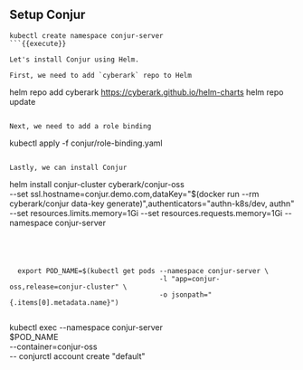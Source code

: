 
## Setup Conjur 

```
kubectl create namespace conjur-server
```{{execute}}

Let's install Conjur using Helm.

First, we need to add `cyberark` repo to Helm
```
helm repo add cyberark https://cyberark.github.io/helm-charts
helm repo update
```{{execute}}

Next, we need to add a role binding

```
kubectl apply -f conjur/role-binding.yaml
```{{execute}}

Lastly, we can install Conjur

```
helm install conjur-cluster cyberark/conjur-oss \
    --set ssl.hostname=conjur.demo.com,dataKey="$(docker run --rm cyberark/conjur data-key generate)",authenticators="authn-k8s/dev\,
authn" \
    --set resources.limits.memory=1Gi
    --set resources.requests.memory=1Gi
    --namespace conjur-server 
```{{execute}}




```
      export POD_NAME=$(kubectl get pods --namespace conjur-server \
                                         -l "app=conjur-oss,release=conjur-cluster" \
                                         -o jsonpath="{.items[0].metadata.name}")
```{{execute}}

```
kubectl exec --namespace conjur-server \
                   $POD_NAME \
                   --container=conjur-oss \
                   -- conjurctl account create "default"
                   
                   
```{{execute}}
                   
                   
                   
                   
                   
                   
